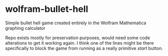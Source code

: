 # wolfram-bullet-hell
Simple bullet hell game created entirely in the Wolfram Mathematica graphing calculator

Repo exists mostly for preservation purposes, would need some code alterations to get it working again. I think one of the lines might be there specifically to block the game from running as a really primitive *start* button.
